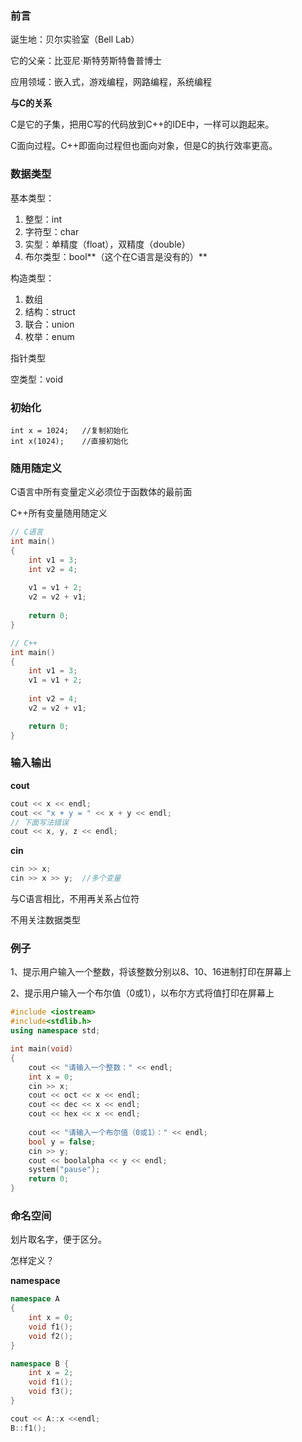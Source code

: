                                                                                                                                                                                                                                                                                                                                                                                                                                                                          

### 前言

诞生地：贝尔实验室（Bell Lab）

它的父亲：比亚尼·斯特劳斯特鲁普博士

应用领域：嵌入式，游戏编程，网路编程，系统编程

**与C的关系**

C是它的子集，把用C写的代码放到C++的IDE中，一样可以跑起来。

C面向过程。C++即面向过程但也面向对象，但是C的执行效率更高。



### 数据类型

基本类型：

1. 整型：int
2. 字符型：char
3. 实型：单精度（float），双精度（double）
4. 布尔类型：bool**（这个在C语言是没有的）**

构造类型：

1. 数组
2. 结构：struct
3. 联合：union
4. 枚举：enum

指针类型

空类型：void



### 初始化

```
int x = 1024;	//复制初始化
int x(1024);	//直接初始化
```



### 随用随定义

C语言中所有变量定义必须位于函数体的最前面

C++所有变量随用随定义

```c
// C语言
int main()
{
	int v1 = 3;
	int v2 = 4;
	
	v1 = v1 + 2;
	v2 = v2 + v1;
	
	return 0;
}
```



```c++
// C++
int main()
{
	int v1 = 3;
    v1 = v1 + 2;
    
    int v2 = 4;
    v2 = v2 + v1;

	return 0;
}
```



### 输入输出

**cout**

```c++
cout << x << endl;
cout << "x + y = " << x + y << endl;
// 下面写法错误
cout << x, y, z << endl;
```

**cin**

```c++
cin >> x;
cin >> x >> y;	//多个变量
```

与C语言相比，不用再关系占位符

不用关注数据类型



### 例子

1、提示用户输入一个整数，将该整数分别以8、10、16进制打印在屏幕上

2、提示用户输入一个布尔值（0或1），以布尔方式将值打印在屏幕上

```c++
#include <iostream>
#include<stdlib.h>
using namespace std;

int main(void)
{
    cout << "请输入一个整数：" << endl;
    int x = 0;
    cin >> x;
    cout << oct << x << endl;
    cout << dec << x << endl;
    cout << hex << x << endl;
    
    cout << "请输入一个布尔值（0或1）：" << endl;
    bool y = false;
    cin >> y;
    cout << boolalpha << y << endl;
    system("pause");
    return 0;
}
```



### 命名空间

划片取名字，便于区分。

怎样定义？

**namespace**

```c++
namespace A
{
	int x = 0;
	void f1();
	void f2();
}

namespace B {
    int x = 2;
    void f1();
    void f3();
}

cout << A::x <<endl;
B::f1();
```


